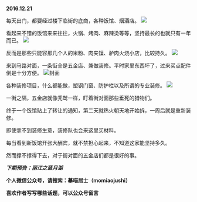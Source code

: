 
**2016.12.21**

每天出门，都要经过楼下临街的底商，各种饭馆、烟酒店。
![](https://pic4.zhimg.com/v2-68ce097d9f2a6ae499bc85b6c38a2df8.jpg)


看起来不错的饭馆来来往往，火锅、烤肉、麻辣烫等等，坚持最长的也就只有一年而已。
![](https://pic1.zhimg.com/v2-0c378b64de74c64c50234ba159688360.jpg)


反而是那些只能容那几个人的米粉、肉夹馍、驴肉火烧小店，比较持久。
![](https://pic3.zhimg.com/v2-0a0d92b624f73be7881882b34d7f5a03.jpg)


来到马路对面，一条街全是五金店、兼做装修。平时家里东西坏了，过来买点配件倒是十分方便。
![](https://pic3.zhimg.com/v2-07f1b1e0094029cd78467fb92c2186ec.jpg)封面


各种装修项目，什么都能做，塑钢门窗、防护栏以及所谓的专业装修。
![](https://pic3.zhimg.com/v2-cef0a442c1c4176ce4ba271dd92f9404.jpg)


一街之隔，五金店就像秃鹫一样，盯着街对面那些垂死的猎物们。

终于一个饭馆贴上了转让的通知，第二天就热火朝天地开始拆，一周后就是重新装修。

即使拿不到装修生意，装修队也会来这里买材料。

每当看到新饭馆开张大酬宾，就不禁担心起来，不知道这家能坚持多久。

然而撑不撑得下去，对于街对面的五金店们都是很好的事。


***下期预告：丽江之蓝月湖***


**个人微信公众号，请搜索：摹喵居士（momiaojushi）**

**喜欢作者写写哪些话题，可以公众号留言**
